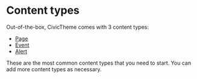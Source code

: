 # Content types

Out-of-the-box, CivicTheme comes with 3 content types:

* [Page](page-content-type/)
* [Event](event.md)
* [Alert](alert.md)

These are the most common content types that you need to start. You can add more content types as necessary.
